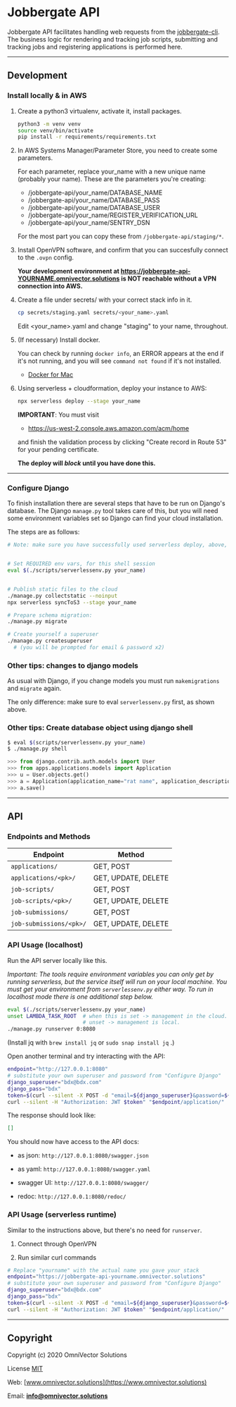 # Jobbergate API

Jobbergate API facilitates handling web requests from the
[jobbergate-cli](https://github.com/omnivector-solutions/jobbergate-cli). The
business logic for rendering and tracking job scripts, submitting and
tracking jobs and registering applications is performed here.

---

## Development

### Install locally & in AWS

1. Create a python3 virtualenv, activate it, install packages.

    ```bash
    python3 -m venv venv
    source venv/bin/activate
    pip install -r requirements/requirements.txt
    ```

1. In AWS Systems Manager/Parameter Store, you need to create some parameters.

    For each parameter, replace your_name with a new unique name (probably
    your name). These are the parameters you're creating:

    - /jobbergate-api/your_name/DATABASE_NAME
    - /jobbergate-api/your_name/DATABASE_PASS
    - /jobbergate-api/your_name/DATABASE_USER
    - /jobbergate-api/your_name/REGISTER_VERIFICATION_URL
    - /jobbergate-api/your_name/SENTRY_DSN

    For the most part you can copy these from `/jobbergate-api/staging/*`.

1. Install OpenVPN software, and confirm that you can succesfully connect to the `.ovpn` config.

   **Your development environment at https://jobbergate-api-YOURNAME.omnivector.solutions is NOT reachable without a VPN connection into AWS.**

1. Create a file under secrets/ with your correct stack info in it.
    ```bash
    cp secrets/staging.yaml secrets/<your_name>.yaml
    ```

    Edit <your_name>.yaml and change "staging" to your name, throughout.

1. (If necessary) Install docker.

    You can check by running `docker info`, an ERROR appears at the end if
    it's not running, and you will see `command not found` if it's not
    installed.

    - [Docker for Mac](https://docs.docker.com/docker-for-mac/install/)

1. Using serverless + cloudformation, deploy your instance to AWS:

    ```bash
    npx serverless deploy --stage your_name
    ```

    **IMPORTANT**: You must visit

    - https://us-west-2.console.aws.amazon.com/acm/home

    and finish the validation
    process by clicking "Create record in Route 53" for your pending certificate.

    **The deploy will *block* until you have done this.**

---

### Configure Django

To finish installation there are several steps that have to be run on Django's database.
The Django `manage.py` tool takes care of this, but you will need some environment variables
set so Django can find your cloud installation.

The steps are as follows:

```bash
# Note: make sure you have successfully used serverless deploy, above, or this will fail


# Set REQUIRED env vars, for this shell session
eval $(./scripts/serverlessenv.py your_name)


# Publish static files to the cloud
./manage.py collectstatic --noinput
npx serverless syncToS3 --stage your_name

# Prepare schema migration:
./manage.py migrate

# Create yourself a superuser
./manage.py createsuperuser
  # (you will be prompted for email & password x2)
```

### Other tips: changes to django models

As usual with Django, if you change models you must run `makemigrations` and `migrate` again.

The only difference: make sure to eval `serverlessenv.py` first, as shown above.


### Other tips: Create database object using django shell

```bash
$ eval $(scripts/serverlessenv.py your_name)
$ ./manage.py shell
```

```python
>>> from django.contrib.auth.models import User
>>> from apps.applications.models import Application
>>> u = User.objects.get()
>>> a = Application(application_name="rat name", application_description="rat desc", application_location="rat location", application_owner=u)
>>> a.save()
```

---

## API

### Endpoints and Methods

| Endpoint                | Method              |
| ----------------------- | ------------------- |
| `applications/`         | GET, POST           |
| `applications/<pk>/`    | GET, UPDATE, DELETE |
| `job-scripts/`          | GET, POST           |
| `job-scripts/<pk>/`     | GET, UPDATE, DELETE |
| `job-submissions/`      | GET, POST           |
| `job-submissions/<pk>/` | GET, UPDATE, DELETE |

### API Usage (localhost)

Run the API server locally like this.

_Important: The tools require environment
variables you can only get by running serverless, but the service itself will
run on your local machine. You must get your environment from `serverlessenv.py`
either way. To run in localhost mode there is one additional step below._


```bash
eval $(./scripts/serverlessenv.py your_name)
unset LAMBDA_TASK_ROOT  # when this is set -> management in the cloud.
                        # unset -> management is local.
./manage.py runserver 0:8080
```

(Install jq with `brew install jq` or `sudo snap install jq` .)

Open another terminal and try interacting with the API:

```bash
endpoint="http://127.0.0.1:8080"
# substitute your own superuser and password from "Configure Django"
django_superuser="bdx@bdx.com"
django_pass="bdx"
token=$(curl --silent -X POST -d "email=${django_superuser}&password=${django_pass}" "$endpoint/api-token-auth/" | jq -r '.token')
curl --silent -H "Authorization: JWT $token" "$endpoint/application/" | jq
```

The response should look like:

```json
[]
```
You should now have access to the API docs:

- as json: `http://127.0.0.1:8080/swagger.json`

- as yaml: `http://127.0.0.1:8080/swagger.yaml`

- swagger UI: `http://127.0.0.1:8080/swagger/`

- redoc: `http://127.0.0.1:8080/redoc/`

### API Usage (serverless runtime)

Similar to the instructions above, but there's no need for `runserver`.

1. Connect through OpenVPN

2. Run similar curl commands

```bash
# Replace "yourname" with the actual name you gave your stack
endpoint="https://jobbergate-api-yourname.omnivector.solutions"
# substitute your own superuser and password from "Configure Django"
django_superuser="bdx@bdx.com"
django_pass="bdx"
token=$(curl --silent -X POST -d "email=${django_superuser}&password=${django_pass}" "$endpoint/api-token-auth/" | jq -r '.token')
curl --silent -H "Authorization: JWT $token" "$endpoint/application/" | jq
```

----

## Copyright

Copyright (c) 2020 OmniVector Solutions

License [MIT](LICENSE)

Web: [www.omnivector.solutions](https://www.omnivector.solutions)

Email: **<info@omnivector.solutions>**
